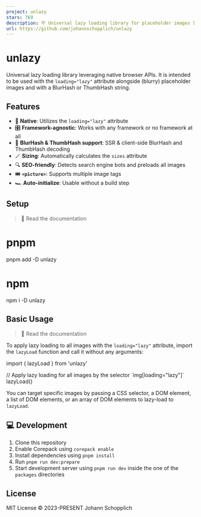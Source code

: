 ```yaml
---
project: unlazy
stars: 769
description: 🪧 Universal lazy loading library for placeholder images leveraging native browser APIs
url: https://github.com/johannschopplich/unlazy
---
```


unlazy
======

Universal lazy loading library leveraging native browser APIs. It is intended to be used with the `loading="lazy"` attribute alongside (blurry) placeholder images and with a BlurHash or ThumbHash string.

Features
--------

-   🎀 **Native**: Utilizes the `loading="lazy"` attribute
-   🎛️ **Framework-agnostic**: Works with any framework or no framework at all
-   🌊 **BlurHash & ThumbHash support**: SSR & client-side BlurHash and ThumbHash decoding
-   🪄 **Sizing**: Automatically calculates the `sizes` attribute
-   🔍 **SEO-friendly**: Detects search engine bots and preloads all images
-   🎟 **`<picture>`**: Supports multiple image tags
-   🏎 **Auto-initialize**: Usable without a build step

Setup
-----

> 📖 Read the documentation

# pnpm
pnpm add -D unlazy

# npm
npm i -D unlazy

Basic Usage
-----------

> 📖 Read the documentation

To apply lazy loading to all images with the `loading="lazy"` attribute, import the `lazyLoad` function and call it without any arguments:

import { lazyLoad } from 'unlazy'

// Apply lazy loading for all images by the selector \`img\[loading="lazy"\]\`
lazyLoad()

You can target specific images by passing a CSS selector, a DOM element, a list of DOM elements, or an array of DOM elements to lazy-load to `lazyLoad`.

💻 Development
--------------

1.  Clone this repository
2.  Enable Corepack using `corepack enable`
3.  Install dependencies using `pnpm install`
4.  Run `pnpm run dev:prepare`
5.  Start development server using `pnpm run dev` inside the one of the `packages` directories

License
-------

MIT License © 2023-PRESENT Johann Schopplich

